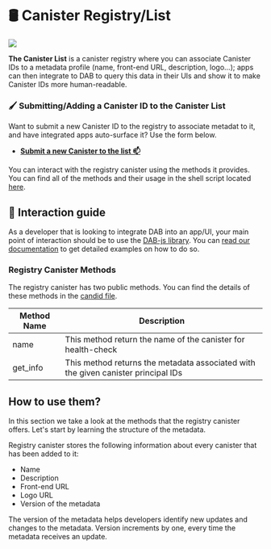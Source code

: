 # 🛢️ Canister Registry/List 

![](https://storageapi.fleek.co/fleek-team-bucket/canregistry.png)

**The Canister List** is a canister registry where you can associate Canister IDs to a metadata profile (name, front-end URL, description, logo...); apps can then integrate to DAB to query this data in their UIs and show it to make Canister IDs more human-readable.

### 🖌️ Submitting/Adding a Canister ID to the Canister List

Want to submit a new Canister ID to the registry to associate metadat to it, and have integrated apps auto-surface it? Use the form below.

* [**Submit a new Canister to the list 📫**](https://dab-ooo.typeform.com/canister-list)
  

You can interact with the registry canister using the methods it provides. You can find all of the methods and their usage in the
shell script located [here](https://github.com/Psychedelic/dab/blob/main/scripts/registry-tests.sh).

## 🧰 Interaction guide

As a developer that is looking to integrate DAB into an app/UI, your main point of interaction should be to use the [DAB-js library](https://github.com/psychedelic/dab-js). You can [read our documentation](https://docs.dab.ooo) to get detailed examples on how to do so.

### Registry Canister Methods

The registry canister has two public methods. You can find the details of these methods in the [candid file](https://github.com/Psychedelic/dab/blob/main/candid/registry.did).

| Method Name        | Description                                                                                           |
| -----------        | -----------                                                                                           |
| name               | This method return the name of the canister for health-check                                          |
| get_info           | This method returns the metadata associated with the given canister principal IDs                     |


## How to use them?

In this section we take a look at the methods that the registry canister offers. Let's start by learning the structure of the metadata.

Registry canister stores the following information about every canister that has been added to it:

- Name
- Description
- Front-end URL
- Logo URL
- Version of the metadata

The version of the metadata helps developers identify new updates and changes to the metadata. Version increments by one, every time the metadata receives an update.